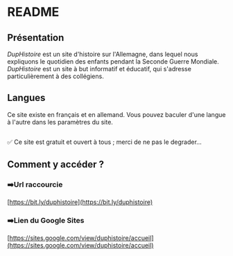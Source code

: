 # README
## Présentation
_DupHistoire_ est un site d'histoire sur l'Allemagne, dans lequel nous expliquons le quotidien des enfants pendant la Seconde Guerre Mondiale. _DupHistoire_ est un site à but informatif et éducatif, qui s'adresse particulièrement à des  collégiens.

## Langues
Ce site existe en français et en allemand. Vous pouvez baculer d'une langue à l'autre dans les paramètres du site.

## 
✅ Ce site est gratuit et ouvert à tous ; merci de ne pas le degrader...

## Comment y accéder ?

### ➡️Url raccourcie
[https://bit.ly/duphistoire](https://bit.ly/duphistoire)

### ➡️Lien du Google Sites
[https://sites.google.com/view/duphistoire/accueil](https://sites.google.com/view/duphistoire/accueil)
